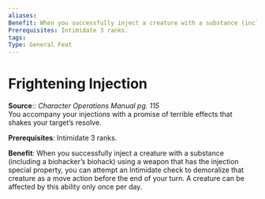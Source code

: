 ```yaml
---
aliases: 
Benefit: When you successfully inject a creature with a substance (including a biohacker’s biohack) using a weapon that has the injection special property, you can attempt an Intimidate check to demoralize that creature as a move action before the end of your turn. A creature can be affected by this ability only once per day.
Prerequisites: Intimidate 3 ranks.
tags: 
Type: General Feat
---
```


# Frightening Injection

**Source**:: _Character Operations Manual pg. 115_  
You accompany your injections with a promise of terrible effects that shakes your target’s resolve.

**Prerequisites**: Intimidate 3 ranks.

**Benefit**: When you successfully inject a creature with a substance (including a biohacker’s biohack) using a weapon that has the injection special property, you can attempt an Intimidate check to demoralize that creature as a move action before the end of your turn. A creature can be affected by this ability only once per day.
